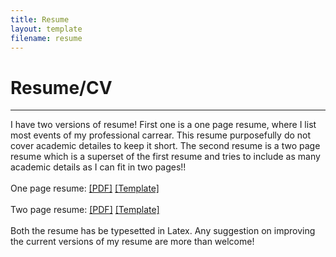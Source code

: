 ```yaml
---
title: Resume
layout: template
filename: resume
---
```


# Resume/CV
--------------------------
I have two versions of resume! First one is a one page resume, where I list most events of my professional carrear. This resume purposefully do not cover academic detailes to keep it short. The second resume is a two page resume which is a superset of the first resume and tries to include as many academic details as I can fit in two pages!!<br><br>
One page resume: <a href="documents/resume_ishu_one_page.pdf" target="_blank">[PDF]</a> <a href="https://www.overleaf.com/latex/examples/recreating-business-insiders-cv-of-marissa-mayer-using-altacv/gtqfpbwncfvp#.WgLwlbyWaIY" target="_blank">[Template]</a><br><br>
Two page resume: <a href="documents/resume_ishu_two_page.pdf" target="_blank">[PDF]</a> <a href="https://www.overleaf.com/latex/examples/curriculum-vitae/ztykfkztnqfh#.WgLxIryWaIZ" target="_blank">[Template]</a><br><br>
Both the resume has be typesetted in Latex. Any suggestion on improving the current versions of my resume are more than welcome!
